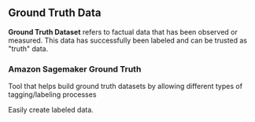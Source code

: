 ## Ground Truth Data

**Ground Truth Dataset** refers to factual data that has been observed or measured. This data has successfully been labeled and can be trusted as "truth" data.


### Amazon Sagemaker Ground Truth

Tool that helps build ground truth datasets by allowing different types of tagging/labeling processes

Easily create labeled data.